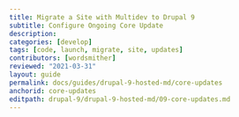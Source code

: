 ```yaml
---
title: Migrate a Site with Multidev to Drupal 9
subtitle: Configure Ongoing Core Update
description: 
categories: [develop]
tags: [code, launch, migrate, site, updates]
contributors: [wordsmither]
reviewed: "2021-03-31"
layout: guide
permalink: docs/guides/drupal-9-hosted-md/core-updates
anchorid: core-updates
editpath: drupal-9/drupal-9-hosted-md/09-core-updates.md
---
```

<Partial file="drupal-9/core-updates.md" />
